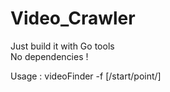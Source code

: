 Video_Crawler
=============
  <p>Just build it with Go tools </br> No dependencies ! </p>
  <p>Usage : videoFinder -f [/start/point/]</p>
